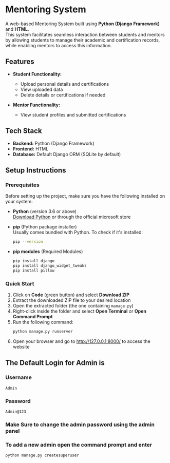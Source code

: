 # Mentoring System

A web-based Mentoring System built using **Python (Django Framework)** and **HTML**.  
This system facilitates seamless interaction between students and mentors by allowing students to manage their academic and certification records, while enabling mentors to access this information.

## Features

- **Student Functionality:**
  - Upload personal details and certifications
  - View uploaded data
  - Delete details or certifications if needed

- **Mentor Functionality:**
  - View student profiles and submitted certifications

## Tech Stack

- **Backend:** Python (Django Framework)
- **Frontend:** HTML
- **Database:** Default Django ORM (SQLite by default)

## Setup Instructions

### Prerequisites

Before setting up the project, make sure you have the following installed on your system:

- **Python** (version 3.6 or above)  
  [Download Python](https://www.python.org/downloads/)
  or through the official microsoft store

- **pip** (Python package installer)  
  Usually comes bundled with Python. To check if it's installed:
  ```bash
  pip --version
  
- **pip modules** (Required Modules)
  ```bash
  pip install django
  pip install django_widget_tweaks
  pip install pillow 

  
### Quick Start

1. Click on **Code** (green button) and select **Download ZIP**
2. Extract the downloaded ZIP file to your desired location
3. Open the extracted folder (the one containing `manage.py`)
4. Right-click inside the folder and select **Open Terminal** or **Open Command Prompt**
5. Run the following command:
   ```bash
   python manage.py runserver
6. Open your browser and go to http://127.0.0.1:8000/ to access the website

## The Default Login for Admin is 
### Username
    Admin
### Password
    Admin@123
### Make Sure to change the admin password using the admin panel
### To add a new admin open the command prompt and enter
  ```bash
  python manage.py createsuperuser
